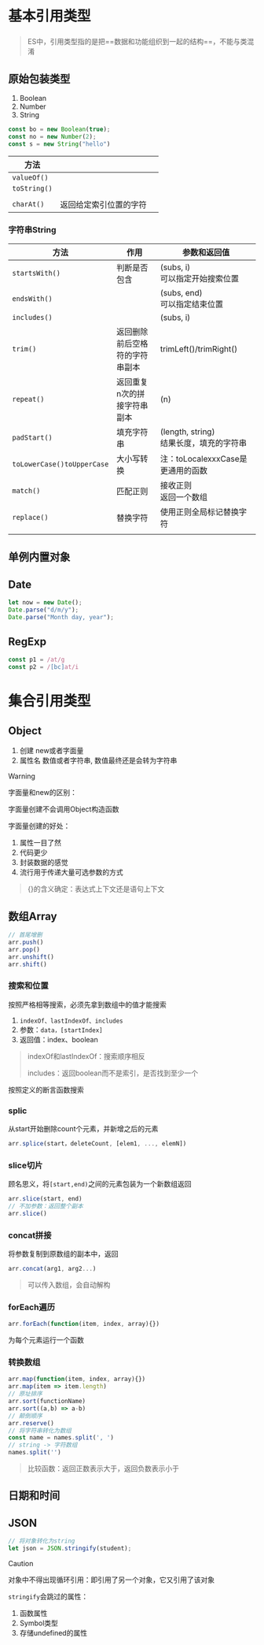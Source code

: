 # 基本引用类型

### 

> ES中，引用类型指的是把==数据和功能组织到一起的结构==，不能与类混淆

## 原始包装类型

1. Boolean
2. Number
3. String

```js
const bo = new Boolean(true);
const no = new Number(2);
const s = new String("hello")
```

| 方法         |                        |      |
| ------------ | ---------------------- | ---- |
| `valueOf()`  |                        |      |
| `toString()` |                        |      |
|              |                        |      |
| `charAt()`   | 返回给定索引位置的字符 |      |

### 字符串String

| 方法                       | 作用                           | 参数和返回值                                 |
| -------------------------- | ------------------------------ | -------------------------------------------- |
| `startsWith()`             | 判断是否包含                   | (subs, i)<br />可以指定开始搜索位置          |
| `endsWith()`               |                                | (subs, end)<br />可以指定结束位置            |
| `includes()`               |                                | (subs, i)                                    |
| `trim()`                   | 返回删除前后空格符的字符串副本 | trimLeft()/trimRight()                       |
| `repeat()`                 | 返回重复n次的拼接字符串副本    | (n)                                          |
| `padStart()`               | 填充字符串                     | (length, string)<br />结果长度，填充的字符串 |
| `toLowerCase()toUpperCase` | 大小写转换                     | 注：toLocalexxxCase是更通用的函数            |
| `match()`                  | 匹配正则                       | 接收正则<br />返回一个数组                   |
| `replace()`                | 替换字符                       | 使用正则全局标记替换字符                     |
|                            |                                |                                              |

## 单例内置对象



## Date

```js
let now = new Date();
Date.parse("d/m/y");
Date.parse("Month day, year");

```

## RegExp

```js
const p1 = /at/g
const p2 = /[bc]at/i
```





# 集合引用类型

## Object

1. 创建 new或者字面量
2. 属性名 数值或者字符串, 数值最终还是会转为字符串



> [!warning]
>
> 字面量和new的区别：
>
> 字面量创建不会调用Object构造函数
>
> 字面量创建的好处：
>
> 1. 属性一目了然
> 2. 代码更少
> 3. 封装数据的感觉
> 4. 流行用于传递大量可选参数的方式

> {}的含义确定：表达式上下文还是语句上下文

## 数组Array



```js
// 首尾增删
arr.push()
arr.pop()
arr.unshift()
arr.shift()
```



### 搜索和位置

按照严格相等搜索，必须先拿到数组中的值才能搜索

1. `indexOf、lastIndexOf、includes`
2. 参数：`data，[startIndex]`
3. 返回值：index、boolean

> indexOf和lastIndexOf：搜索顺序相反
>
> includes：返回boolean而不是索引，是否找到至少一个

按照定义的断言函数搜索



### splic

从start开始删除count个元素，并新增之后的元素

```js
arr.splice(start，deleteCount, [elem1, ..., elemN])
```



### slice切片

顾名思义，将`[start,end)`之间的元素包装为一个新数组返回

```js
arr.slice(start, end)
// 不加参数：返回整个副本
arr.slice()
```

### concat拼接

将参数复制到原数组的副本中，返回

```js
arr.concat(arg1, arg2...)
```

> 可以传入数组，会自动解构

### forEach遍历

```js
arr.forEach(function(item, index, array){})
```

为每个元素运行一个函数

### 转换数组

```js
arr.map(function(item, index, array){})
arr.map(item => item.length)
// 原址排序
arr.sort(functionName)
arr.sort((a,b) => a-b)
// 颠倒顺序
arr.reserve()
// 将字符串转化为数组
const name = names.split(', ')
// string -> 字符数组
names.split('')
```

> 比较函数：返回正数表示大于，返回负数表示小于

## 日期和时间



## JSON

```js
// 将对象转化为string
let json = JSON.stringify(student);
```

> [!caution]
>
> 对象中不得出现循环引用：即引用了另一个对象，它又引用了该对象
>
> `stringify`会跳过的属性：
>
> 1. 函数属性
> 2. Symbol类型
> 3. 存储undefined的属性


